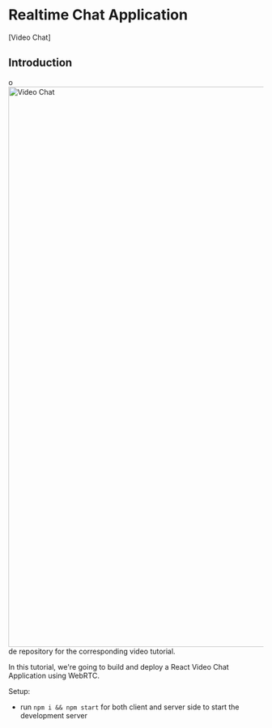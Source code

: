 # Realtime Chat Application

[Video Chat] 
## Introduction
o<img width="1710" height="1107" alt="Video Chat " src="https://github.com/user-attachments/assets/0aea148d-2d11-4371-89b3-b0229b66eab3" />
de repository for the corresponding video tutorial. 

In this tutorial, we're going to build and deploy a React Video Chat Application using WebRTC.

Setup:
- run ```npm i && npm start``` for both client and server side to start the development server
